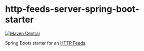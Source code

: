 # http-feeds-server-spring-boot-starter

[![Maven Central](https://maven-badges.herokuapp.com/maven-central/org.httpfeeds/http-feeds-server-spring-boot-starter/badge.svg)](https://maven-badges.herokuapp.com/maven-central/org.httpfeeds/http-feeds-server-spring-boot-starter)

Spring Boots starter for an [HTTP Feeds](http://www.http-feeds.org/).
